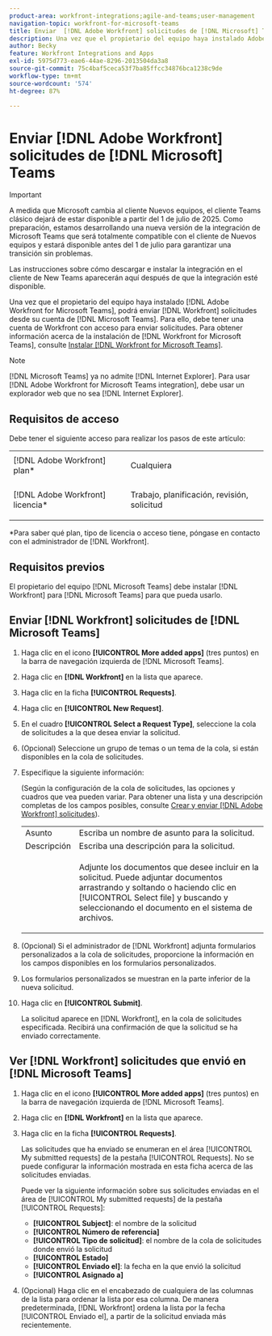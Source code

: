 ```yaml
---
product-area: workfront-integrations;agile-and-teams;user-management
navigation-topic: workfront-for-microsoft-teams
title: Enviar  [!DNL Adobe Workfront] solicitudes de [!DNL Microsoft] Teams
description: Una vez que el propietario del equipo haya instalado Adobe Workfront para Microsoft Teams, podrá enviar solicitudes de Workfront desde su cuenta de Microsoft Teams. Para ello, debe tener una cuenta de Workfront con acceso para enviar solicitudes. Para obtener información sobre la instalación de Workfront para Microsoft Teams, consulte Instalación de Workfront para Microsoft Teams.
author: Becky
feature: Workfront Integrations and Apps
exl-id: 5975d773-eae6-44ae-8296-2013504da3a8
source-git-commit: 75c4baf5ceca53f7ba85ffcc34876bca1238c9de
workflow-type: tm+mt
source-wordcount: '574'
ht-degree: 87%

---
```


# Enviar [!DNL Adobe Workfront] solicitudes de [!DNL Microsoft] Teams

>[!IMPORTANT]
>
>A medida que Microsoft cambia al cliente Nuevos equipos, el cliente Teams clásico dejará de estar disponible a partir del 1 de julio de 2025. Como preparación, estamos desarrollando una nueva versión de la integración de Microsoft Teams que será totalmente compatible con el cliente de Nuevos equipos y estará disponible antes del 1 de julio para garantizar una transición sin problemas.
>
>Las instrucciones sobre cómo descargar e instalar la integración en el cliente de New Teams aparecerán aquí después de que la integración esté disponible.

Una vez que el propietario del equipo haya instalado [!DNL Adobe Workfront for Microsoft Teams], podrá enviar [!DNL Workfront] solicitudes desde su cuenta de [!DNL Microsoft Teams]. Para ello, debe tener una cuenta de Workfront con acceso para enviar solicitudes. Para obtener información acerca de la instalación de [!DNL Workfront for Microsoft Teams], consulte [Instalar [!DNL Workfront for Microsoft Teams]](../../workfront-integrations-and-apps/using-workfront-with-microsoft-teams/install-workfront-ms-teams.md).

>[!NOTE]
>
>[!DNL Microsoft Teams] ya no admite [!DNL Internet Explorer]. Para usar [!DNL Adobe Workfront for Microsoft Teams integration], debe usar un explorador web que no sea [!DNL Internet Explorer].


## Requisitos de acceso

Debe tener el siguiente acceso para realizar los pasos de este artículo:

<table style="table-layout:auto"> 
 <col> 
 <col> 
 <tbody> 
  <tr> 
   <td role="rowheader">[!DNL Adobe Workfront] plan*</td> 
   <td> <p>Cualquiera</p> </td> 
  </tr> 
  <tr> 
   <td role="rowheader">[!DNL Adobe Workfront] licencia*</td> 
   <td> <p>Trabajo, planificación, revisión, solicitud</p> </td> 
  </tr> 
 </tbody> 
</table>

&#42;Para saber qué plan, tipo de licencia o acceso tiene, póngase en contacto con el administrador de [!DNL Workfront].

## Requisitos previos

El propietario del equipo [!DNL Microsoft Teams] debe instalar [!DNL Workfront] para [!DNL Microsoft Teams] para que pueda usarlo.

## Enviar [!DNL Workfront] solicitudes de [!DNL Microsoft Teams]

1. Haga clic en el icono **[!UICONTROL More added apps]** (tres puntos) en la barra de navegación izquierda de [!DNL Microsoft Teams].

1. Haga clic en **[!DNL Workfront]** en la lista que aparece.
1. Haga clic en la ficha **[!UICONTROL Requests]**.
1. Haga clic en **[!UICONTROL New Request]**.
1. En el cuadro **[!UICONTROL Select a Request Type]**, seleccione la cola de solicitudes a la que desea enviar la solicitud.
1. (Opcional) Seleccione un grupo de temas o un tema de la cola, si están disponibles en la cola de solicitudes.
1. Especifique la siguiente información:

   (Según la configuración de la cola de solicitudes, las opciones y cuadros que vea pueden variar. Para obtener una lista y una descripción completas de los campos posibles, consulte [Crear y enviar [!DNL Adobe Workfront] solicitudes](../../manage-work/requests/create-requests/create-submit-requests.md)).

   <table style="table-layout:auto"> 
    <col> 
    <col> 
    <tbody> 
     <tr> 
      <td role="rowheader">Asunto</td> 
      <td>Escriba un nombre de asunto para la solicitud.</td> 
     </tr> 
     <tr> 
      <td role="rowheader">Descripción</td> 
      <td>Escriba una descripción para la solicitud.</td> 
     </tr> 
     <tr> 
      <td role="rowheader"> </td> 
      <td> <p>Adjunte los documentos que desee incluir en la solicitud. Puede adjuntar documentos arrastrando y soltando o haciendo clic en [!UICONTROL Select file] y buscando y seleccionando el documento en el sistema de archivos.</p> </td> 
     </tr> 
    </tbody> 
   </table>

1. (Opcional) Si el administrador de [!DNL Workfront] adjunta formularios personalizados a la cola de solicitudes, proporcione la información en los campos disponibles en los formularios personalizados.
1. Los formularios personalizados se muestran en la parte inferior de la nueva solicitud.
1. Haga clic en **[!UICONTROL Submit]**.

   La solicitud aparece en [!DNL Workfront], en la cola de solicitudes especificada. Recibirá una confirmación de que la solicitud se ha enviado correctamente.

## Ver [!DNL Workfront] solicitudes que envió en [!DNL Microsoft Teams]

1. Haga clic en el icono **[!UICONTROL More added apps]** (tres puntos) en la barra de navegación izquierda de [!DNL Microsoft Teams].

1. Haga clic en **[!DNL Workfront]** en la lista que aparece.
1. Haga clic en la ficha **[!UICONTROL Requests]**.

   Las solicitudes que ha enviado se enumeran en el área [!UICONTROL My submitted requests] de la pestaña [!UICONTROL Requests]. No se puede configurar la información mostrada en esta ficha acerca de las solicitudes enviadas.

   Puede ver la siguiente información sobre sus solicitudes enviadas en el área de [!UICONTROL My submitted requests] de la pestaña [!UICONTROL Requests]:

   * **[!UICONTROL Subject]**: el nombre de la solicitud
   * **[!UICONTROL Número de referencia]**
   * **[!UICONTROL Tipo de solicitud]**: el nombre de la cola de solicitudes donde envió la solicitud
   * **[!UICONTROL Estado]**
   * **[!UICONTROL Enviado el]**: la fecha en la que envió la solicitud
   * **[!UICONTROL Asignado a]**

1. (Opcional) Haga clic en el encabezado de cualquiera de las columnas de la lista para ordenar la lista por esa columna. De manera predeterminada, [!DNL Workfront] ordena la lista por la fecha [!UICONTROL Enviado el], a partir de la solicitud enviada más recientemente.
